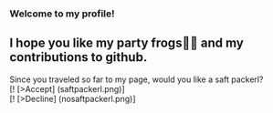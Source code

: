 ### Welcome to my profile!
I hope you like my party frogs🎉🐸 and my contributions to github. 
---
Since you traveled so far to my page, would you like a saft packerl?</br>
[! [>Accept] (saftpackerl.png)]</br>
[! [>Decline] (nosaftpackerl.png)]

